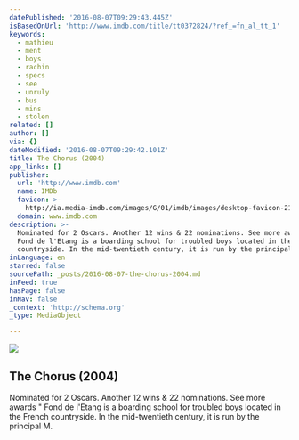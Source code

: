 ```yaml
---
datePublished: '2016-08-07T09:29:43.445Z'
isBasedOnUrl: 'http://www.imdb.com/title/tt0372824/?ref_=fn_al_tt_1'
keywords:
  - mathieu
  - ment
  - boys
  - rachin
  - specs
  - see
  - unruly
  - bus
  - mins
  - stolen
related: []
author: []
via: {}
dateModified: '2016-08-07T09:29:42.101Z'
title: The Chorus (2004)
app_links: []
publisher:
  url: 'http://www.imdb.com'
  name: IMDb
  favicon: >-
    http://ia.media-imdb.com/images/G/01/imdb/images/desktop-favicon-2165806970._CB282524575_.ico
  domain: www.imdb.com
description: >-
  Nominated for 2 Oscars. Another 12 wins & 22 nominations. See more awards "
  Fond de l'Etang is a boarding school for troubled boys located in the French
  countryside. In the mid-twentieth century, it is run by the principal M.
inLanguage: en
starred: false
sourcePath: _posts/2016-08-07-the-chorus-2004.md
inFeed: true
hasPage: false
inNav: false
_context: 'http://schema.org'
_type: MediaObject

---
```

<article style=""><img src="https://imgflo.herokuapp.com/graph/vahj1ThiexotieMo/996f3520e40e64dcd16e033cb0f3458c/noop.jpg?input=http%3A%2F%2Fweb.archive.org%2Fweb%2F20160413051303%2Fhttp%3A%2F%2Fia.media-imdb.com%2Fimages%2FM%2FMV5BMTgyNTk5MDI1Ml5BMl5BanBnXkFtZTcwODc5NzcyMQ%40%40._V1_UY1200_CR101%2C0%2C630%2C1200_AL_.jpg" /><h1>The Chorus (2004)</h1><p>Nominated for 2 Oscars. Another 12 wins &amp; 22 nominations. See more awards " Fond de l'Etang is a boarding school for troubled boys located in the French countryside. In the mid-twentieth century, it is run by the principal M.</p></article>